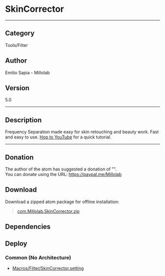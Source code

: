 # SkinCorrector
___

## Category
Tools/Filter

## Author
Emilio Sapia - Millolab

## Version
5.0

___

## Description
<p>Frequency Separation made easy for skin retouching and beauty work. Fast and easy to use. <a href="https://youtu.be/y4lesRojEeA">Hop to YouTube</a> for a quick tutorial.</p>

___

## Donation
The author of the atom has suggested a donation of "".  
You can donate using the URL: <a href="https://paypal.me/Millolab">https://paypal.me/Millolab</a>
## Download

Download a zipped atom package for offline installation:
> [com.Millolab.SkinCorrector.zip](https://gitlab.com/WeSuckLess/Reactor/-/archive/master/Reactor-master.zip?path=Atoms/com.Millolab.SkinCorrector)  

## Dependencies

## Deploy

### Common (No Architecture)

<ul>
<li><a href="https://gitlab.com/WeSuckLess/Reactor/-/blob/master/Atoms/com.Millolab.SkinCorrector/Macros/Filter/SkinCorrector.setting?ref_type=heads">Macros/Filter/SkinCorrector.setting</a></li>
</ul>
